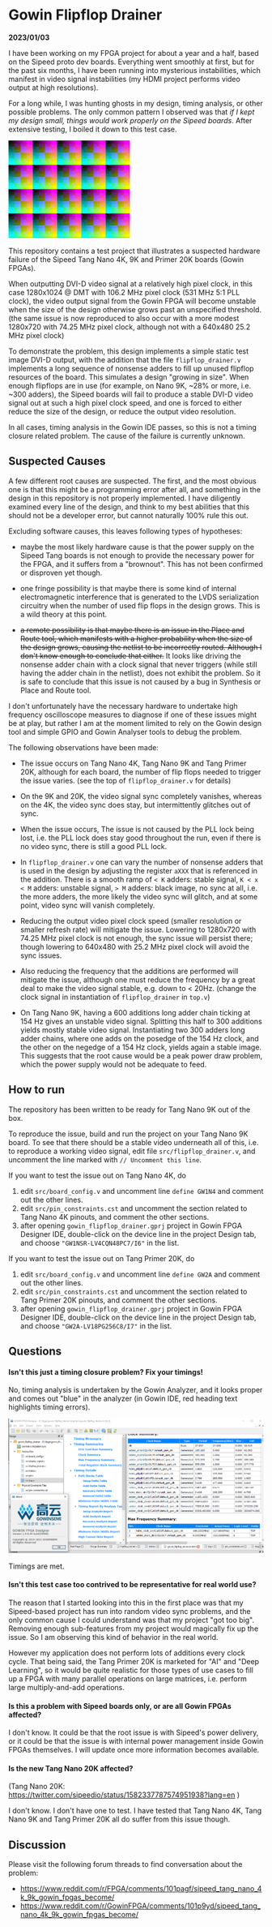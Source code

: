 # Gowin Flipflop Drainer

**2023/01/03**

I have been working on my FPGA project for about a year and a half, based on the Sipeed proto dev boards. Everything went smoothly at first, but for the past six months, I have been running into mysterious instabilities, which manifest in video signal instabilities (my HDMI project performs video output at high resolutions).

For a long while, I was hunting ghosts in my design, timing analysis, or other possible problems. The only common pattern I observed was that *if I kept my design small, things would work properly on the Sipeed boards*. After extensive testing, I boiled it down to this test case.

<img src='./img/glitch.gif'>

This repository contains a test project that illustrates a suspected hardware failure of the Sipeed Tang Nano 4K, 9K and Primer 20K boards (Gowin FPGAs).

When outputting DVI-D video signal at a relatively high pixel clock, in this case 1280x1024 @ DMT with 106.2 MHz pixel clock (531 MHz 5:1 PLL clock), the video output signal from the Gowin FPGA will become unstable when the size of the design otherwise grows past an unspecified threshold. (the same issue is now reproduced to also occur with a more modest 1280x720 with 74.25 MHz pixel clock, although not with a 640x480 25.2 MHz pixel clock)

To demonstrate the problem, this design implements a simple static test image DVI-D output, with the addition that the file `flipflop_drainer.v` implements a long sequence of nonsense adders to fill up unused flipflop resources of the board. This simulates a design "growing in size". When enough flipflops are in use (for example, on Nano 9K, ~28% or more, i.e. ~300 adders), the Sipeed boards will fail to produce a stable DVI-D video signal out at such a high pixel clock speed, and one is forced to either reduce the size of the design, or reduce the output video resolution.

In all cases, timing analysis in the Gowin IDE passes, so this is not a timing closure related problem. The cause of the failure is currently unknown.

## Suspected Causes

A few different root causes are suspected. The first, and the most obvious one is that this might be a programming error after all, and something in the design in this repository is not properly implemented. I have diligently examined every line of the design, and think to my best abilities that this should not be a developer error, but cannot naturally 100% rule this out.

Excluding software causes, this leaves following types of hypotheses:

- maybe the most likely hardware cause is that the power supply on the Sipeed Tang boards is not enough to provide the necessary power for the FPGA, and it suffers from a "brownout". This has not been confirmed or disproven yet though.

- one fringe possibility is that maybe there is some kind of internal electromagnetic interference that is generated to the LVDS serialization circuitry when the number of used flip flops in the design grows. This is a wild theory at this point.

- ~~a remote possibility is that maybe there is an issue in the Place and Route tool, which manifests with a higher probability when the size of the design grows, causing the netlist to be incorrectly routed. Although I don't know enough to conclude that either.~~ It looks like driving the nonsense adder chain with a clock signal that never triggers (while still having the adder chain in the netlist), does not exhibit the problem. So it is safe to conclude that this issue is not caused by a bug in Synthesis or Place and Route tool.

I don't unfortunately have the necessary hardware to undertake high frequency oscilloscope measures to diagnose if one of these issues might be at play, but rather I am at the moment limited to rely on the Gowin design tool and simple GPIO and Gowin Analyser tools to debug the problem.

The following observations have been made:

- The issue occurs on Tang Nano 4K, Tang Nano 9K and Tang Primer 20K, although for each board, the number of flip flops needed to trigger the issue varies. (see the top of `flipflop_drainer.v` for details)

- On the 9K and 20K, the video signal sync completely vanishes, whereas on the 4K, the video sync does stay, but intermittently glitches out of sync.

- When the issue occurs, The issue is not caused by the PLL lock being lost, i.e. the PLL lock does stay good throughout the run, even if there is no video sync, there is still a good PLL lock.

- In `flipflop_drainer.v` one can vary the number of nonsense adders that is used in the design by adjusting the register `aXXX` that is referenced in the addition. There is a smooth ramp of `< K` adders: stable signal, `K < x < M` adders: unstable signal, `> M` adders: black image, no sync at all, i.e. the more adders, the more likely the video sync will glitch, and at some point, video sync will vanish completely.

- Reducing the output video pixel clock speed (smaller resolution or smaller refresh rate) will mitigate the issue. Lowering to 1280x720 with 74.25 MHz pixel clock is not enough, the sync issue will persist there; though lowering to 640x480 with 25.2 MHz pixel clock will avoid the sync issues.

- Also reducing the frequency that the additions are performed will mitigate the issue, although one must reduce the frequency by a great deal to make the video signal stable, e.g. down to < 20Hz. (change the clock signal in instantiation of `flipflop_drainer` in `top.v`)

- On Tang Nano 9K, having a 600 additions long adder chain ticking at 154 Hz gives an unstable video signal. Splitting this half to 300 additions yields mostly stable video signal. Instantiating two 300 adders long adder chains, where one adds on the posedge of the 154 Hz clock, and the other on the negedge of a 154 Hz clock, yields again a stable image. This suggests that the root cause would be a peak power draw problem, which the power supply would not be adequate to feed.

## How to run

The repository has been written to be ready for Tang Nano 9K out of the box.

To reproduce the issue, build and run the project on your Tang Nano 9K board. To see that there should be a stable video underneath all of this, i.e. to reproduce a working video signal, edit file `src/flipflop_drainer.v`, and uncomment the line marked with `// Uncomment this line`.

If you want to test the issue out on Tang Nano 4K, do
1. edit `src/board_config.v` and uncomment line `define GW1N4` and comment out the other lines.
2. edit `src/pin_constraints.cst` and uncomment the section related to Tang Nano 4K pinouts, and comment the other sections.
3. after opening `gowin_flipflop_drainer.gprj` project in Gowin FPGA Designer IDE, double-click on the device line in the project Design tab, and choose `"GW1NSR-LV4CQN48PC7/I6"` in the list.

If you want to test the issue out on Tang Primer 20K, do
1. edit `src/board_config.v` and uncomment line `define GW2A` and comment out the other lines.
2. edit `src/pin_constraints.cst` and uncomment the section related to Tang Primer 20K pinouts, and comment the other sections.
3. after opening `gowin_flipflop_drainer.gprj` project in Gowin FPGA Designer IDE, double-click on the device line in the project Design tab, and choose `"GW2A-LV18PG256C8/I7"` in the list.

## Questions

#### Isn't this just a timing closure problem? Fix your timings!

No, timing analysis is undertaken by the Gowin Analyzer, and it looks proper and comes out "blue" in the analyzer (in Gowin IDE, red heading text highlights timing errors).

<img src='./img/timing_analysis.png'>

Timings are met.

#### Isn't this test case too contrived to be representative for real world use?

The reason that I started looking into this in the first place was that my Sipeed-based project has run into random video sync problems, and the only common cause I could understand was that my project "got too big". Removing enough sub-features from my project would magically fix up the issue. So I am observing this kind of behavior in the real world.

However my application does not perform lots of additions every clock cycle. That being said, the Tang Primer 20K is marketed for "AI" and "Deep Learning", so it would be quite realistic for those types of use cases to fill up a FPGA with many parallel operations on large matrices, i.e. perform large multiply-and-add operations.

#### Is this a problem with Sipeed boards only, or are all Gowin FPGAs affected?

I don't know. It could be that the root issue is with Sipeed's power delivery, or it could be that the issue is with internal power management inside Gowin FPGAs themselves. I will update once more information becomes available.

#### Is the new Tang Nano 20K affected?

(Tang Nano 20K: https://twitter.com/sipeedio/status/1582337787574951938?lang=en )

I don't know. I don't have one to test. I have tested that Tang Nano 4K, Tang Nano 9K and Tang Primer 20K all do suffer from this issue though.

## Discussion

Please visit the following forum threads to find conversation about the problem:
 - https://www.reddit.com/r/FPGA/comments/101pagf/sipeed_tang_nano_4k_9k_gowin_fpgas_become/
 - https://www.reddit.com/r/GowinFPGA/comments/101p9yd/sipeed_tang_nano_4k_9k_gowin_fpgas_become/
